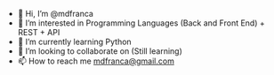 - 👋 Hi, I’m @mdfranca
- 👀 I’m interested in Programming Languages (Back and Front End) + REST + API
- 🌱 I’m currently learning Python
- 💞️ I’m looking to collaborate on (Still learning)
- 📫 How to reach me mdfranca@gmail.com

<!---
mdfranca/mdfranca is a ✨ special ✨ repository because its `README.md` (this file) appears on your GitHub profile.
You can click the Preview link to take a look at your changes.
--->
